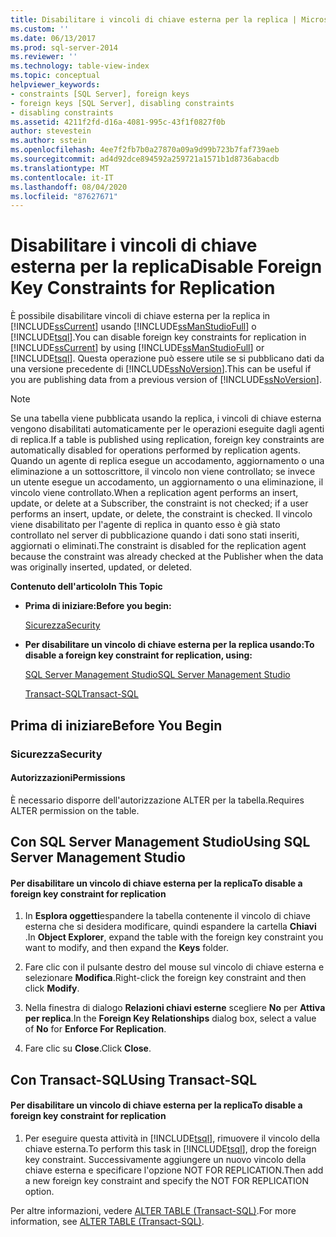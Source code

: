```yaml
---
title: Disabilitare i vincoli di chiave esterna per la replica | Microsoft Docs
ms.custom: ''
ms.date: 06/13/2017
ms.prod: sql-server-2014
ms.reviewer: ''
ms.technology: table-view-index
ms.topic: conceptual
helpviewer_keywords:
- constraints [SQL Server], foreign keys
- foreign keys [SQL Server], disabling constraints
- disabling constraints
ms.assetid: 4211f2fd-d16a-4081-995c-43f1f0827f0b
author: stevestein
ms.author: sstein
ms.openlocfilehash: 4ee7f2fb7b0a27870a09a9d99b723b7faf739aeb
ms.sourcegitcommit: ad4d92dce894592a259721a1571b1d8736abacdb
ms.translationtype: MT
ms.contentlocale: it-IT
ms.lasthandoff: 08/04/2020
ms.locfileid: "87627671"
---
```

# <a name="disable-foreign-key-constraints-for-replication"></a><span data-ttu-id="77ce8-102">Disabilitare i vincoli di chiave esterna per la replica</span><span class="sxs-lookup"><span data-stu-id="77ce8-102">Disable Foreign Key Constraints for Replication</span></span>
  <span data-ttu-id="77ce8-103">È possibile disabilitare vincoli di chiave esterna per la replica in [!INCLUDE[ssCurrent](../../includes/sscurrent-md.md)] usando [!INCLUDE[ssManStudioFull](../../includes/ssmanstudiofull-md.md)] o [!INCLUDE[tsql](../../includes/tsql-md.md)].</span><span class="sxs-lookup"><span data-stu-id="77ce8-103">You can disable foreign key constraints for replication in [!INCLUDE[ssCurrent](../../includes/sscurrent-md.md)] by using [!INCLUDE[ssManStudioFull](../../includes/ssmanstudiofull-md.md)] or [!INCLUDE[tsql](../../includes/tsql-md.md)].</span></span> <span data-ttu-id="77ce8-104">Questa operazione può essere utile se si pubblicano dati da una versione precedente di [!INCLUDE[ssNoVersion](../../includes/ssnoversion-md.md)].</span><span class="sxs-lookup"><span data-stu-id="77ce8-104">This can be useful if you are publishing data from a previous version of [!INCLUDE[ssNoVersion](../../includes/ssnoversion-md.md)].</span></span>  
  
> [!NOTE]  
>  <span data-ttu-id="77ce8-105">Se una tabella viene pubblicata usando la replica, i vincoli di chiave esterna vengono disabilitati automaticamente per le operazioni eseguite dagli agenti di replica.</span><span class="sxs-lookup"><span data-stu-id="77ce8-105">If a table is published using replication, foreign key constraints are automatically disabled for operations performed by replication agents.</span></span> <span data-ttu-id="77ce8-106">Quando un agente di replica esegue un accodamento, aggiornamento o una eliminazione a un sottoscrittore, il vincolo non viene controllato; se invece un utente esegue un accodamento, un aggiornamento o una eliminazione, il vincolo viene controllato.</span><span class="sxs-lookup"><span data-stu-id="77ce8-106">When a replication agent performs an insert, update, or delete at a Subscriber, the constraint is not checked; if a user performs an insert, update, or delete, the constraint is checked.</span></span> <span data-ttu-id="77ce8-107">Il vincolo viene disabilitato per l'agente di replica in quanto esso è già stato controllato nel server di pubblicazione quando i dati sono stati inseriti, aggiornati o eliminati.</span><span class="sxs-lookup"><span data-stu-id="77ce8-107">The constraint is disabled for the replication agent because the constraint was already checked at the Publisher when the data was originally inserted, updated, or deleted.</span></span>  
  
 <span data-ttu-id="77ce8-108">**Contenuto dell'articolo**</span><span class="sxs-lookup"><span data-stu-id="77ce8-108">**In This Topic**</span></span>  
  
-   <span data-ttu-id="77ce8-109">**Prima di iniziare:**</span><span class="sxs-lookup"><span data-stu-id="77ce8-109">**Before you begin:**</span></span>  
  
     [<span data-ttu-id="77ce8-110">Sicurezza</span><span class="sxs-lookup"><span data-stu-id="77ce8-110">Security</span></span>](#Security)  
  
-   <span data-ttu-id="77ce8-111">**Per disabilitare un vincolo di chiave esterna per la replica usando:**</span><span class="sxs-lookup"><span data-stu-id="77ce8-111">**To disable a foreign key constraint for replication, using:**</span></span>  
  
     [<span data-ttu-id="77ce8-112">SQL Server Management Studio</span><span class="sxs-lookup"><span data-stu-id="77ce8-112">SQL Server Management Studio</span></span>](#SSMSProcedure)  
  
     [<span data-ttu-id="77ce8-113">Transact-SQL</span><span class="sxs-lookup"><span data-stu-id="77ce8-113">Transact-SQL</span></span>](#TsqlProcedure)  
  
##  <a name="before-you-begin"></a><a name="BeforeYouBegin"></a> <span data-ttu-id="77ce8-114">Prima di iniziare</span><span class="sxs-lookup"><span data-stu-id="77ce8-114">Before You Begin</span></span>  
  
###  <a name="security"></a><a name="Security"></a> <span data-ttu-id="77ce8-115">Sicurezza</span><span class="sxs-lookup"><span data-stu-id="77ce8-115">Security</span></span>  
  
####  <a name="permissions"></a><a name="Permissions"></a> <span data-ttu-id="77ce8-116">Autorizzazioni</span><span class="sxs-lookup"><span data-stu-id="77ce8-116">Permissions</span></span>  
 <span data-ttu-id="77ce8-117">È necessario disporre dell'autorizzazione ALTER per la tabella.</span><span class="sxs-lookup"><span data-stu-id="77ce8-117">Requires ALTER permission on the table.</span></span>  
  
##  <a name="using-sql-server-management-studio"></a><a name="SSMSProcedure"></a> <span data-ttu-id="77ce8-118">Con SQL Server Management Studio</span><span class="sxs-lookup"><span data-stu-id="77ce8-118">Using SQL Server Management Studio</span></span>  
  
#### <a name="to-disable-a-foreign-key-constraint-for-replication"></a><span data-ttu-id="77ce8-119">Per disabilitare un vincolo di chiave esterna per la replica</span><span class="sxs-lookup"><span data-stu-id="77ce8-119">To disable a foreign key constraint for replication</span></span>  
  
1.  <span data-ttu-id="77ce8-120">In **Esplora oggetti**espandere la tabella contenente il vincolo di chiave esterna che si desidera modificare, quindi espandere la cartella **Chiavi** .</span><span class="sxs-lookup"><span data-stu-id="77ce8-120">In **Object Explorer**, expand the table with the foreign key constraint you want to modify, and then expand the **Keys** folder.</span></span>  
  
2.  <span data-ttu-id="77ce8-121">Fare clic con il pulsante destro del mouse sul vincolo di chiave esterna e selezionare **Modifica**.</span><span class="sxs-lookup"><span data-stu-id="77ce8-121">Right-click the foreign key constraint and then click **Modify**.</span></span>  
  
3.  <span data-ttu-id="77ce8-122">Nella finestra di dialogo **Relazioni chiavi esterne** scegliere **No** per **Attiva per replica**.</span><span class="sxs-lookup"><span data-stu-id="77ce8-122">In the **Foreign Key Relationships** dialog box, select a value of **No** for **Enforce For Replication**.</span></span>  
  
4.  <span data-ttu-id="77ce8-123">Fare clic su **Close**.</span><span class="sxs-lookup"><span data-stu-id="77ce8-123">Click **Close**.</span></span>  
  
##  <a name="using-transact-sql"></a><a name="TsqlProcedure"></a> <span data-ttu-id="77ce8-124">Con Transact-SQL</span><span class="sxs-lookup"><span data-stu-id="77ce8-124">Using Transact-SQL</span></span>  
  
#### <a name="to-disable-a-foreign-key-constraint-for-replication"></a><span data-ttu-id="77ce8-125">Per disabilitare un vincolo di chiave esterna per la replica</span><span class="sxs-lookup"><span data-stu-id="77ce8-125">To disable a foreign key constraint for replication</span></span>  
  
1.  <span data-ttu-id="77ce8-126">Per eseguire questa attività in [!INCLUDE[tsql](../../includes/tsql-md.md)], rimuovere il vincolo della chiave esterna.</span><span class="sxs-lookup"><span data-stu-id="77ce8-126">To perform this task in [!INCLUDE[tsql](../../includes/tsql-md.md)], drop the foreign key constraint.</span></span> <span data-ttu-id="77ce8-127">Successivamente aggiungere un nuovo vincolo della chiave esterna e specificare l'opzione NOT FOR REPLICATION.</span><span class="sxs-lookup"><span data-stu-id="77ce8-127">Then add a new foreign key constraint and specify the NOT FOR REPLICATION option.</span></span>  
  
 <span data-ttu-id="77ce8-128">Per altre informazioni, vedere [ALTER TABLE &#40;Transact-SQL&#41;](/sql/t-sql/statements/alter-table-transact-sql).</span><span class="sxs-lookup"><span data-stu-id="77ce8-128">For more information, see [ALTER TABLE &#40;Transact-SQL&#41;](/sql/t-sql/statements/alter-table-transact-sql).</span></span>  
  
###  <a name="TsqlExample"></a>  
